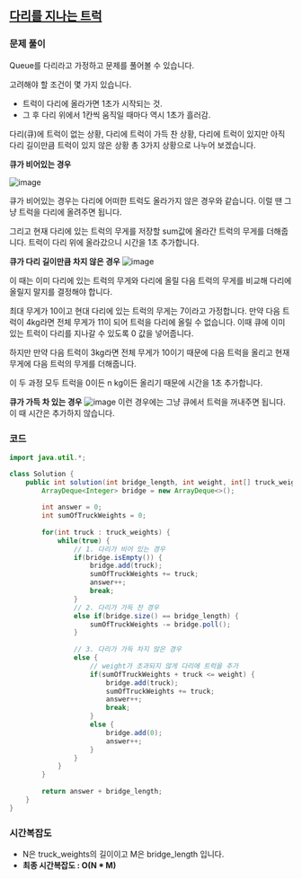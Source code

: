 ## [다리를 지나는 트럭](https://school.programmers.co.kr/learn/courses/30/lessons/42583)
### 문제 풀이
Queue를 다리라고 가정하고 문제를 풀어볼 수 있습니다. 

고려해야 할 조건이 몇 가지 있습니다.
- 트럭이 다리에 올라가면 1초가 시작되는 것.
- 그 후 다리 위에서 1칸씩 움직일 때마다 역시 1초가 흘러감.

다리(큐)에 트럭이 없는 상황, 다리에 트럭이 가득 찬 상황, 다리에 트럭이 있지만 아직 다리 길이만큼 트럭이 있지 않은 상황 총 3가지 상황으로 나누어 보겠습니다.

**큐가 비어있는 경우**

![image](https://github.com/user-attachments/assets/d4629595-21a3-4e88-a4ff-235c724c0a26)

큐가 비어있는 경우는 다리에 어떠한 트럭도 올라가지 않은 경우와 같습니다. 이럴 땐 그냥 트럭을 다리에 올려주면 됩니다.

그리고 현재 다리에 있는 트럭의 무게를 저장할 sum값에 올라간 트럭의 무게를 더해줍니다. 트럭이 다리 위에 올라갔으니 시간을 1초 추가합니다.

**큐가 다리 길이만큼 차지 않은 경우**
![image](https://github.com/user-attachments/assets/16f818c0-c59a-4500-ac54-f61d7633c73c)

이 때는 이미 다리에 있는 트럭의 무게와 다리에 올릴 다음 트럭의 무게를 비교해 다리에 올릴지 말지를 결정해야 합니다.

최대 무게가 10이고 현대 다리에 있는 트럭의 무게는 7이라고 가정합니다. 만약 다음 트럭이 4kg라면 전체 무게가 11이 되어 트럭을 다리에 올릴 수 없습니다. 이때 큐에 이미 있는 트럭이 다리를 지나갈 수 있도록 0 값을 넣어줍니다.

하지만 만약 다음 트럭이 3kg라면 전체 무게가 10이기 때문에 다음 트럭을 올리고 현재 무게에 다음 트럭의 무게를 더해줍니다.

이 두 과정 모두 트럭을 0이든 n kg이든 올리기 때문에 시간을 1초 추가합니다.

**큐가 가득 차 있는 경우**
![image](https://github.com/user-attachments/assets/23d83a76-ee18-48ef-b401-fca9dd7d170f)
이런 경우에는 그냥 큐에서 트럭을 꺼내주면 됩니다. 이 때 시간은 추가하지 않습니다.

### 코드
```Java
import java.util.*;

class Solution {
    public int solution(int bridge_length, int weight, int[] truck_weights) {
        ArrayDeque<Integer> bridge = new ArrayDeque<>();
      
        int answer = 0;
        int sumOfTruckWeights = 0;
        
        for(int truck : truck_weights) {
            while(true) {
                // 1. 다리가 비어 있는 경우
                if(bridge.isEmpty()) {
                    bridge.add(truck);
                    sumOfTruckWeights += truck;
                    answer++;
                    break;
                }
                // 2. 다리가 가득 찬 경우
                else if(bridge.size() == bridge_length) {
                    sumOfTruckWeights -= bridge.poll(); 
                }
        
                // 3. 다리가 가득 차지 않은 경우
                else {
                    // weight가 초과되지 않게 다리에 트럭을 추가
                    if(sumOfTruckWeights + truck <= weight) {
                        bridge.add(truck);
                        sumOfTruckWeights += truck;
                        answer++;
                        break;
                    }
                    else {
                        bridge.add(0);
                        answer++;
                    }
                }
            }
        }
       
        return answer + bridge_length;
    }
}
```

### 시간복잡도
- N은 truck_weights의 길이이고 M은 bridge_length 입니다.
- **최종 시간복잡도 : O(N * M)**
